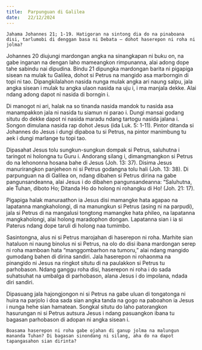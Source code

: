 ```yaml
---
title:  Parpunguan di Galilea
date:   22/12/2024
---
```


`Jahama Johannes 21; 1-19. Hatigoran na sintong dia do na pinaboana disi, tarlumobi di denggan basa ni Debata – dohot haserepon ni roha ni jolma?`

Johannes 20 diujungi mardongan angka na sinangkapan ni buku on, na gabe inganan na dengan laho mameangkon rimpunanna, alai adong dope tahe sabindu nai dipudina. Bindu 21 dipungka mardongan barita ni pigapiga sisean na mulak tu Galilea, dohot si Petrus na mangido asa marborngin di topi ni tao. Dipangkilalahon nasida nunga mulak angka ari naung salpu, jala angka sisean i mulak tu angka ulaon nasida na uju i, i ma manjala dekke. Alai ndang adong dapot ni nasida di borngin i.

Di manogot ni ari, halak na so tinanda nasida mandok tu nasida asa manampakkon jala ni nasida tu siamun ni parao i. Dungi mansai godang situtu do dekke dapot ni nasida maradu ndang tartogu nasida jalana i. Songon dimulana nasida rap dohot Jesus (ida Luk. 5: 1-11). Pintor ditanda si Johannes do Jesus i dungi dipaboa tu si Petrus, na pintor manimbung tu aek i dungi marlange tu topi tao.

Dipasahat Jesus tolu sungkun-sungkun dompak si Petrus, saluhutna i taringot ni holongna tu Guru i. Andorang silang i, dimangmangkon si Petrus do na lehononna hosana bahe di Jesus (Joh. 13: 37). Disima Jesus manurirangkon panjeheon ni si Petrus godangna tolu hali (Joh. 13: 38). Di parpunguan na di Galilea on, ndang dibahen si Petrus dirina na gabe pangunsandeanna, alai Jesus i do dibahen pangunsandeanna: “Saluhutna, ale Tuhan, diboto Ho; Ditanda Ho do holong ni rohangku di Ho! (Joh. 21: 17).

Pigapiga halak manuraathon ia Jesus disi mamangke hata agapao na lapatanna mangkaholongi, di na manungkun si Petrus (asing ni na parpudi), jala si Petrus di na mangalusi tongtong mamangke hata phileo, na lapatanna mangkaholongi, alai holong maradophon dongan. Lapatanna sian i ia si Paterus ndang dope taruli di holong naa tumimbo.

Sasintongna, alus ni si Petrus marojahan di haserepon ni roha. Marhite sian hataluon ni naung binolus ni si Petrus, na olo do disi ibana mardongan serep ni roha mamboan hata “manggombarhon na tumoru,” alai ndang mangido gumodang bahen di dirina sandiri. Jala haserepon ni rohaonma na pinangido ni Jesus na ringkot situtu di na paulakkon si Petrus tu parhobason. Ndang ganggu roha disi, haserepon ni roha i do sada suhatsuhat na umbalga di parhobason, alana Jesus i do impolana, ndada diri sandiri.

Dipasuang jala hajongjongon ni si Petrus na gabe uluan di tongatonga ni huira na parjolo i doa sada sian angka tanda na gogo na paboahon ia Jesus i nunga hehe sian hamatean. Songkal situtu do laho patorangkon hasurungan ni si Petrus autsura Jesus i ndang pasuangkon ibana tu bagasan parhobason di adopan ni angka sisean i.

`Boasama haserepon ni roha gabe ojahan di ganup jolma na malungun mananda Tuhan? Di bagasan sinondang ni silang, aha do na dapot tapangasahon sian dirinta?`